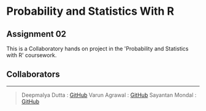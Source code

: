 # Probability and Statistics With R
## Assignment 02

This is a Collaboratory hands on project in the 'Probability and Statistics with R' coursework.

## Collaborators
---
> Deepmalya Dutta : [GitHub](https://github.com/Deepmalya3D)
> Varun Agrawal : [GitHub](https://github.com/vpagl)
> Sayantan Mondal : [GitHub](https://github.com/msayantanm)
